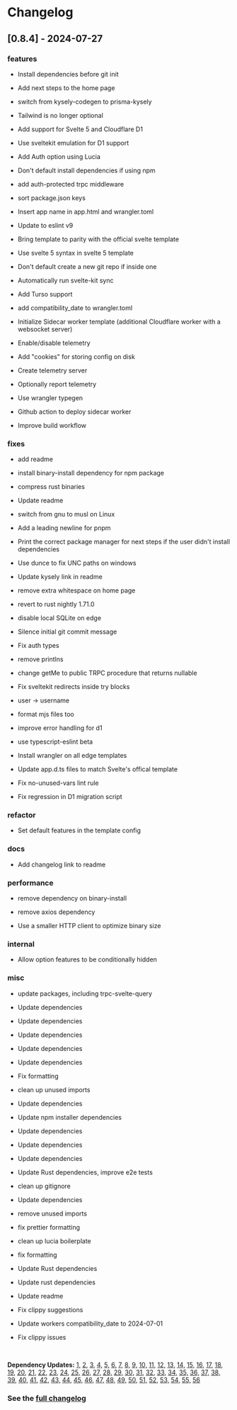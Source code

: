 # Changelog

## [0.8.4] - 2024-07-27


### features

- Install dependencies before git init

- Add next steps to the home page

- switch from kysely-codegen to prisma-kysely

- Tailwind is no longer optional

- Add support for Svelte 5 and Cloudflare D1

- Use sveltekit emulation for D1 support

- Add Auth option using Lucia

- Don't default install dependencies if using npm

- add auth-protected trpc middleware

- sort package.json keys

- Insert app name in app.html and wrangler.toml

- Update to eslint v9

- Bring template to parity with the official svelte template

- Use svelte 5 syntax in svelte 5 template

- Don't default create a new git repo if inside one

- Automatically run svelte-kit sync

- Add Turso support

- add compatibility_date to wrangler.toml

- Initialize Sidecar worker template (additional Cloudflare worker with a websocket server)

- Enable/disable telemetry

- Add "cookies" for storing config on disk

- Create telemetry server

- Optionally report telemetry

- Use wrangler typegen

- Github action to deploy sidecar worker

- Improve build workflow




### fixes

- add readme

- install binary-install dependency for npm package

- compress rust binaries

- Update readme

- switch from gnu to musl on Linux

- Add a leading newline for pnpm

- Print the correct package manager for next steps if the user didn't install dependencies

- Use dunce to fix UNC paths on windows

- Update kysely link in readme

- remove extra whitespace on home page

- revert to rust nightly 1.71.0

- disable local SQLite on edge

- Silence initial git commit message

- Fix auth types

- remove printlns

- change getMe to public TRPC procedure that returns nullable

- Fix sveltekit redirects inside try blocks

- user -> username

- format mjs files too

- improve error handling for d1

- use typescript-eslint beta

- Install wrangler on all edge templates

- Update app.d.ts files to match Svelte's offical template

- Fix no-unused-vars lint rule

- Fix regression in D1 migration script




### refactor

- Set default features in the template config




### docs

- Add changelog link to readme




### performance

- remove dependency on binary-install

- remove axios dependency

- Use a smaller HTTP client to optimize binary size




### internal

- Allow option features to be conditionally hidden




### misc

- update packages, including trpc-svelte-query

- Update dependencies

- Update dependencies

- Update dependencies

- Update dependencies

- Update dependencies

- Fix formatting

- clean up unused imports

- Update dependencies

- Update npm installer dependencies

- Update dependencies

- Update dependencies

- Update dependencies

- Update Rust dependencies, improve e2e tests

- clean up gitignore

- Update dependencies

- remove unused imports

- fix prettier formatting

- clean up lucia boilerplate

- fix formatting

- Update Rust dependencies

- Update rust dependencies

- Update readme

- Fix clippy suggestions

- Update workers compatibility_date to 2024-07-01

- Fix clippy issues




<br/>

**Dependency Updates:** [1,](https://github.com/ottomated/create-o7-app/commit/545755ba7ecc4abf48e640c21824877f253b3806) [2,](https://github.com/ottomated/create-o7-app/commit/984deb43626f0abae1dbf2ff4c880330ced13b68) [3,](https://github.com/ottomated/create-o7-app/commit/c62deb7691a71ea244b24b6708f354c982500c26) [4,](https://github.com/ottomated/create-o7-app/commit/b59f3140ed4640ac892519ca8792cdf3810bfcdb) [5,](https://github.com/ottomated/create-o7-app/commit/4cda1b3ef4f8791fdc4ea723daecd85be1b067c5) [6,](https://github.com/ottomated/create-o7-app/commit/be05ef01c605bd7d39291310c9451a83aa8cd2f8) [7,](https://github.com/ottomated/create-o7-app/commit/c2102c9a8bebf5f34779119f38d07fc1c7205f39) [8,](https://github.com/ottomated/create-o7-app/commit/8e4a2f59224390d4c9c64bb30ebb386ba7bda3f3) [9,](https://github.com/ottomated/create-o7-app/commit/39b941618886b545c44876009ae9a9ec9ce57887) [10,](https://github.com/ottomated/create-o7-app/commit/78f3a01f3e1023d9638690f154c0e27ec91a86f3) [11,](https://github.com/ottomated/create-o7-app/commit/a1aeaa56ad47891497cb7fe2ab8e45129a56e214) [12,](https://github.com/ottomated/create-o7-app/commit/c4466cc2ae3029cd85c8e8369507e030b34bf57b) [13,](https://github.com/ottomated/create-o7-app/commit/ee2c4c1d0c25062d187cdc6177a747442c46ee98) [14,](https://github.com/ottomated/create-o7-app/commit/e4158fe88cdfc87826818febbbee6b2b17723509) [15,](https://github.com/ottomated/create-o7-app/commit/bcf09f7ffc7fc01887a65b6c25e916e1b4dfcf64) [16,](https://github.com/ottomated/create-o7-app/commit/bd53bb47786635ad9a78b23fb24368ab4c4c0ff9) [17,](https://github.com/ottomated/create-o7-app/commit/f50065c241773ca79936c1f5d966f4c3b499ac53) [18,](https://github.com/ottomated/create-o7-app/commit/6e9ebeaa90f44480443d226577f9cab3b6d20302) [19,](https://github.com/ottomated/create-o7-app/commit/5d864e49ab5765aa361b118a7e20898bf6db828b) [20,](https://github.com/ottomated/create-o7-app/commit/6a96fde1733de14474ffbed550d9032af1a67458) [21,](https://github.com/ottomated/create-o7-app/commit/1ba821925cd2d683305ff2f718295617fc9cdf24) [22,](https://github.com/ottomated/create-o7-app/commit/ca7ed446f7e0c3be4d4d7c63850896558b7ae171) [23,](https://github.com/ottomated/create-o7-app/commit/b2cbc351ef325466453d18fed59aa7815df4bf9a) [24,](https://github.com/ottomated/create-o7-app/commit/06c7f2989b220a16cf59f5e8586571d555c9caaa) [25,](https://github.com/ottomated/create-o7-app/commit/32d2de271828a41c11c9a996c3c5bc9829579ce1) [26,](https://github.com/ottomated/create-o7-app/commit/57e0beb6cef009c6db3624fd9c39f6ebf73ca131) [27,](https://github.com/ottomated/create-o7-app/commit/5c887c889a6cd954f2d801904ab76c3b95a0c861) [28,](https://github.com/ottomated/create-o7-app/commit/5a442e6554797ea399f17be930b05d6e1fa03b94) [29,](https://github.com/ottomated/create-o7-app/commit/a83e6a5a98c2ad057e310f00a78c1cf21fede426) [30,](https://github.com/ottomated/create-o7-app/commit/42fba8d8007258eb7c58c539b3039b0a7e654515) [31,](https://github.com/ottomated/create-o7-app/commit/2b01de049088ed23fab31f1eb387667bbd98af02) [32,](https://github.com/ottomated/create-o7-app/commit/01cd216f054b4a950b2982c708aba6c077f5946d) [33,](https://github.com/ottomated/create-o7-app/commit/b1c200be388be8fa18be8870f872e890e6e4149a) [34,](https://github.com/ottomated/create-o7-app/commit/26446e7bf19e4a2b5b50ae22f695329d57760802) [35,](https://github.com/ottomated/create-o7-app/commit/522c3f6607cfc057ca3f51382f31b350fbd91748) [36,](https://github.com/ottomated/create-o7-app/commit/e43de3b0bbd1b66e6a47523680c340b90954f00d) [37,](https://github.com/ottomated/create-o7-app/commit/d3714687566ae66dd8fdb65c676dbdf25b888b83) [38,](https://github.com/ottomated/create-o7-app/commit/63d8c3d64893f73f1070900c17a64b57b4a1bfc1) [39,](https://github.com/ottomated/create-o7-app/commit/d7104ab5bd35299ef55fc018a1e2eab7efa6f87b) [40,](https://github.com/ottomated/create-o7-app/commit/40620250e7a56d4eccb186744f624bc906fb3917) [41,](https://github.com/ottomated/create-o7-app/commit/7c8152a217607289de4eaa846dd335d16265e899) [42,](https://github.com/ottomated/create-o7-app/commit/8ecd4f13903a0c5ac308ecbb6b81b31b251d4692) [43,](https://github.com/ottomated/create-o7-app/commit/15b3e358a7a8aa47de695a670057d6734728b519) [44,](https://github.com/ottomated/create-o7-app/commit/0200c10052e9122d15a0b3a2323c05d458a02921) [45,](https://github.com/ottomated/create-o7-app/commit/69f05c9136e4ce207d0b822fb02a3f8b6a70e5c3) [46,](https://github.com/ottomated/create-o7-app/commit/2599ac0ccc17280208645f85fec93fe9636c71bd) [47,](https://github.com/ottomated/create-o7-app/commit/fd401b287f071a175027537e0f1093384405b4d6) [48,](https://github.com/ottomated/create-o7-app/commit/68ddf43eadb583bbae250613d59924dd4d66b819) [49,](https://github.com/ottomated/create-o7-app/commit/c7d1b6ec5b7d1a467e68aa449d5ee58646610629) [50,](https://github.com/ottomated/create-o7-app/commit/b3c333943dda2fa7a85bba3c370ace5908fcd9e9) [51,](https://github.com/ottomated/create-o7-app/commit/53d0536ec95d4acb6d307b91e7b557d7b647d537) [52,](https://github.com/ottomated/create-o7-app/commit/6ed780938e2d93eab2d991340641364be1446121) [53,](https://github.com/ottomated/create-o7-app/commit/33cdf06fb5a1164435b81ee55082a30448cc3810) [54,](https://github.com/ottomated/create-o7-app/commit/a1271cb6ecfe9f2e9a89b25b13f5cd0dbd189120) [55,](https://github.com/ottomated/create-o7-app/commit/180aadbccb5040122b796a19ba40f01d5e1974b2) [56](https://github.com/ottomated/create-o7-app/commit/e89ee9d84aa4adcf9e3d50bc18b54125f00048f1)



### See the [full changelog](https://github.com/ottomated/create-o7-app/blob/main/CHANGELOG.md)

<!-- generated by git-cliff -->
